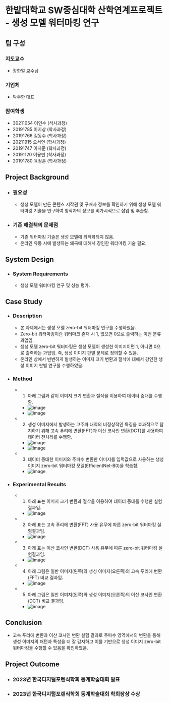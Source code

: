 # 한밭대학교 SW중심대학 산학연계프로젝트 - 생성 모델 워터마킹 연구

## **팀 구성**
### 지도교수
 - 장한얼 교수님

### 기업체 
 - 박주한 대표

### 참여학생
 - 30211054 이인수 (석사과정)
 - 20191785 이지상 (학사과정)
 - 20191766 김동수 (학사과정)
 - 20211915 오서연 (학사과정)
 - 20191747 이지준 (학사과정)
 - 20191120 이용빈 (학사과정)
 - 20191780 육정훈 (학사과정)

## Project Background
- ### 필요성
  - 생성 모델이 만든 콘텐츠 저작권 및 구매자 정보를 확인하기 위해 생성 모델 워터마킹 기술을 연구하여 창작자의 정보를 비가시적으로 삽입 및 추출함.
- ### 기존 해결책의 문제점
  - 기존 워터마킹 기술은 생성 모델에 최적화되지 않음.
  - 온라인 유통 시에 발생하는 왜곡에 대해서 강인한 워터마킹 기술 필요.
  
## System Design
  - ### System Requirements
    - 생성 모델 워터마킹 연구 및 성능 평가.
    
## Case Study
  - ### Description
    - 본 과제에서는 생성 모델 zero-bit 워터마킹 연구를 수행하였음.
    - Zero-bit 워터마킹이란 워터마크 존재 시 1, 없으면 0으로 출력하는 이진 분류 과업임.
    - 생성 모델 zero-bit 워터마킹은 생성 모델이 생성한 이미지이면 1, 아니면 0으로 출력하는 과업임. 즉, 생성 이미지 판별 문제로 정의할 수 있음.
    - 온라인 상에서 빈번하게 발생하는 이미지 크기 변환과 절삭에 대해서 강인한 생성 이미지 판별 연구를 수행하였음.
  - ### Method
    - 1) 아래 그림과 같이 이미지 크기 변환과 절삭을 이용하여 데이터 증대를 수행함.
      - ![image](https://github.com/HBNU-SWUNIV/INDPROJ23-aimlab/assets/14088046/986817d6-96a8-447a-899d-81a28727582d)
      - ![image](https://github.com/HBNU-SWUNIV/INDPROJ23-aimlab/assets/14088046/87e56c53-0c07-47ef-b11a-f06adf20eaf9)
    - 2) 생성 이미지에서 발생하는 고주파 대역의 비정상적인 특징을 효과적으로 탐지하기 위해 고속 푸리에 변환(FFT)과 이산 코사인 변환(DCT)를 사용하여 데이터 전처리를 수행함.
      - ![image](https://github.com/HBNU-SWUNIV/INDPROJ23-aimlab/assets/14088046/52020172-dc4a-43d7-b98c-3ae73150afc7)
      - ![image](https://github.com/HBNU-SWUNIV/INDPROJ23-aimlab/assets/14088046/662ffa4c-cfce-427f-918b-4cb529e5633f)
    - 3) 데이터 증대한 이미지와 주파수 변환한 이미지를 입력값으로 사용하는 생성 이미지 zero-bit 워터마킹 모델(EfficientNet-B0)을 학습함.
      - ![image](https://github.com/HBNU-SWUNIV/INDPROJ23-aimlab/assets/14088046/f77211c4-5994-4a5b-b1cc-712b7caedb6a)
  - ### Experimental Results
    - 1) 아래 표는 이미지 크기 변환과 절삭을 이용하여 데이터 증대를 수행한 실험결과임.
      - ![image](https://github.com/HBNU-SWUNIV/INDPROJ23-aimlab/assets/14088046/40494d15-7eef-424e-aa6a-b121656b8f19)
    - 2) 아래 표는 고속 푸리에 변환(FFT) 사용 유무에 따른 zero-bit 워터마킹 실험결과임.
      - ![image](https://github.com/HBNU-SWUNIV/INDPROJ23-aimlab/assets/14088046/8708a3c4-98d8-4af3-991a-a0977020f3e0)
    - 3) 아래 표는 이산 코사인 변환(DCT) 사용 유무에 따른 zero-bit 워터마킹 실험결과임.
      - ![image](https://github.com/HBNU-SWUNIV/INDPROJ23-aimlab/assets/14088046/1f1cc623-9936-456b-836a-fcb0a4056953)
    - 4) 아래 그림은 일반 이미지(왼쪽)와 생성 이미지(오른쪽)의 고속 푸리에 변환(FFT) 비교 결과임.
      - ![image](https://github.com/HBNU-SWUNIV/INDPROJ23-aimlab/assets/14088046/d7fe7359-d16d-4fb9-a560-c2cb7396c152)
    - 5) 아래 그림은 일반 이미지(왼쪽)와 생성 이미지(오른쪽)의 이산 코사인 변환(DCT) 비교 결과임.
      - ![image](https://github.com/HBNU-SWUNIV/INDPROJ23-aimlab/assets/14088046/2de15204-4dff-4ed8-88e5-1bab1b339043)
  
## Conclusion
  - 고속 푸리에 변환과 이산 코사인 변환 실험 결과로 주파수 영역에서의 변환을 통해 생성 이미지의 패턴과 특성을 더 잘 감지하고 이를 기반으로 생성 이미지 zero-bit 워터마킹을 수행할 수 있음을 확인하였음.
  
## Project Outcome
- ### 2023년 한국디지털포렌식학회 동계학술대회 발표
- ### 2023년 한국디지털포렌식학회 동계학술대회 학회장상 수상

